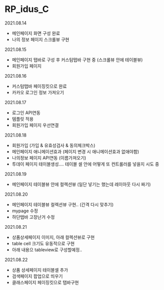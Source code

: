 # RP_idus_C

2021.08.14
- 메인페이지 화면 구성 완료
- 나의 정보 페이지 스크롤뷰 구현

2021.08.15
- 메인페이지 탭바로 구성 후 커스텀탭바 구현 중 (스크롤뷰 안에 테이블뷰)
- 회원가입 페이지

2021.08.16
- 커스텀탭바 페이징킷으로 완료
- 카카오 로그인 정보 가져오기

2021.08.17
- 로그인 API연동
- 템플릿 적용
- 회원가입 페이지 우선연결

2021.08.18
- 회원가입 (가입 & 유효성검사 & 동의체크박스)
- 메인페이지 애니메이션효과 (페이지 변경 시 애니메이션효과 없애야함)
- 나의정보 페이지 API연동 (이름가져오기)
- 투데이 페이지 테이블생성.... 테이블 셀 안에 어떻게 또 컨트롤러를 넣을지 시도 중

2021.08.19
- 메인페이지 테이블뷰 안에 컬렉션뷰
  (일단 넣기는 했는데 레이아웃 다시 짜기)

2021.08.20
- 메인페이지 테이블뷰 컬렉션뷰 구현..
 (간격 다시 맞추기)
- mypage 수정
- 하단탭바 고장난거 수정

2021.08.21
- 상품상세페이지 이미지, 아래 컬렉션뷰로 구현
- table cell 크기도 유동적으로 구현
- 아래 내용으 tableview로 구성할예정..

2021.08.22
- 상품 상세페이지 테이블셀 추가
- 검색페이지 팝업으로 띄우기
- 클래스페이지 페이징킷으로 탭바구현
